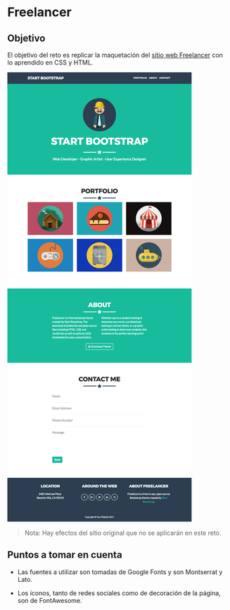 # Freelancer

## Objetivo

El objetivo del reto es replicar la maquetación del [sitio web Freelancer](https://blackrockdigital.github.io/startbootstrap-freelancer/) con lo aprendido en CSS y HTML.

![Plantilla Freelancer](assets/docs/fullpage.png)

  > Nota: Hay efectos del sitio original que no se aplicarán en este reto.

## Puntos a tomar en cuenta

* Las fuentes a utilizar son tomadas de Google Fonts y son Montserrat y Lato.

* Los íconos, tanto de redes sociales como de decoración de la página, son de FontAwesome.
